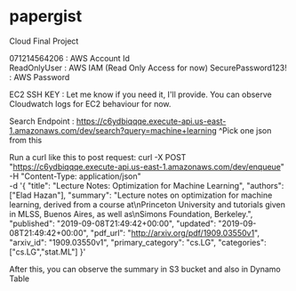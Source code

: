 # papergist
Cloud Final Project

071214564206 : AWS Account Id  
ReadOnlyUser : AWS IAM (Read Only Access for now)
SecurePassword123! : AWS Password

EC2 SSH KEY : Let me know if you need it, I'll provide. You can observe Cloudwatch logs for EC2 behaviour for now.

Search Endpoint : https://c6ydbiqqqe.execute-api.us-east-1.amazonaws.com/dev/search?query=machine+learning 
^Pick one json from this 

Run a curl like this to post request: 
curl -X POST "https://c6ydbiqqqe.execute-api.us-east-1.amazonaws.com/dev/enqueue" \
  -H "Content-Type: application/json" \
  -d '{
    "title": "Lecture Notes: Optimization for Machine Learning",
    "authors": ["Elad Hazan"],
    "summary": "Lecture notes on optimization for machine learning, derived from a course at\nPrinceton University and tutorials given in MLSS, Buenos Aires, as well as\nSimons Foundation, Berkeley.",
    "published": "2019-09-08T21:49:42+00:00",
    "updated": "2019-09-08T21:49:42+00:00",
    "pdf_url": "http://arxiv.org/pdf/1909.03550v1",
    "arxiv_id": "1909.03550v1",
    "primary_category": "cs.LG",
    "categories": ["cs.LG","stat.ML"]
  }'

After this, you can observe the summary in S3 bucket and also in Dynamo Table
